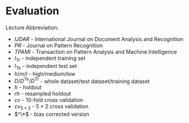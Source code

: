 # Evaluation

Lecture Abbreviation:

-   $IJDAR$ - International Journal on Document Analysis and Recognition
-   $PR$ - Journal on Pattern Recognition
-   $TPAMI$ - Transaction on Pattern Analysis and Machine Intelligence
-   $I_{Tr}$ - independent training set
-   $I_{Te}$ - independent test set
-   $h/m/l$ - high/medium/low
-   $D/D^{Te}/D^{Tr}$ - whole dataset/test dataset/training dataset
-   $h$ - holdout
-   $rh$ - resampled holdout
-   $cv$ - 10-fold cross validation
-   $cv_{5 \times 2}$ - $5 \times 2$ cross validation
-   $^\*$ - bias corrected version
